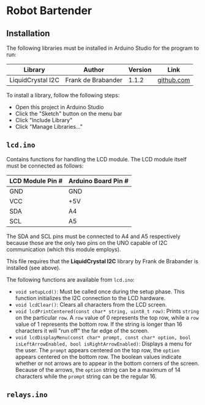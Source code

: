 # Robot Bartender

## Installation

The following libraries must be installed in Arduino Studio for the program to run:

| Library            | Author             | Version | Link
| ------------------ | ------------------ | ------- | -----
| LiquidCrystal I2C  | Frank de Brabander | 1.1.2   | [github.com](https://github.com/marcoschwartz/LiquidCrystal_I2C)

To install a library, follow the following steps:

- Open this project in Arduino Studio
- Click the "Sketch" button on the menu bar
- Click "Include Library"
- Click "Manage Libraries..."

## `lcd.ino`

Contains functions for handling the LCD module. The LCD module itself must be connected as follows:

| LCD Module Pin # | Arduino Board Pin # |
| ---------------- | ------------------- |
| GND              | GND                 |
| VCC              | +5V                 |
| SDA              | A4                  |
| SCL              | A5                  |

The SDA and SCL pins must be connected to A4 and A5 respectively because those are the only two pins on the UNO capable of I2C communication (which this module employs).

This file requires that the **LiquidCrystal I2C** library by Frank de Brabander is installed (see above).

The following functions are available from `lcd.ino`:

- `void setupLcd()`: Must be called once during the setup phase. This function initializes the I2C connection to the LCD hardware.
- `void lcdClear()`: Clears all characters from the LCD screen.
- `void lcdPrintCentered(const char* string, uint8_t row)`: Prints `string` on the particular `row`. A `row` value of 0 represents the top row, while a `row` value of 1 represents the bottom row. If the string is longer than 16 characters it will "run off" the far edge of the screen.
- `void lcdDisplayMenu(const char* prompt, const char* option, bool isLeftArrowEnabled, bool isRightArrowEnabled)`: Displays a menu for the user. The `prompt` appears centered on the top row, the `option` appears centered on the bottom row. The boolean values indicate whether or not arrows are to appear in the bottom corners of the screen. Because of the arrows, the `option` string can be a maximum of 14 characters while the `prompt` string can be the regular 16.

## `relays.ino`

